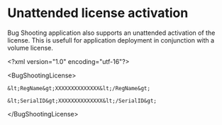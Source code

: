 # Unattended license activation

Bug Shooting application also supports an unattended activation of the license. This is usefull for application deployment in conjunction with a volume license.

&lt;?xml version=&quot;1.0&quot; encoding=&quot;utf-16&quot;?&gt;

&lt;BugShootingLicense&gt;

	&lt;RegName&gt;XXXXXXXXXXXXXX&lt;/RegName&gt;
	
	&lt;SerialID&gt;XXXXXXXXXXXXXX&lt;/SerialID&gt;
	
&lt;/BugShootingLicense&gt;

